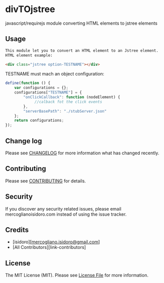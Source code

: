 # divTOjstree
javascript/requirejs module converting HTML elements to jstree elements

## Usage

``` html
This module let you to convert an HTML element to an Jstree element.
HTML element example:

<div class="jstree option-TESTNAME"></div>
```
TESTNAME must mach an object configuration:

``` javascript
define(function () {
    var configurations = {};
    configurations["TESTNAME"] = {
        "onClickCallback": function (nodeElement) {
             //calback fot the click events
        },
        "serverBasePath": "./stubServer.json" 
    };
    return configurations;
});
```


## Change log

Please see [CHANGELOG](CHANGELOG.md) for more information what has changed recently.

## Contributing

Please see [CONTRIBUTING](CONTRIBUTING.md) for details.

## Security

If you discover any security related issues, please email mercoglianoisidoro.com instead of using the issue tracker.

## Credits

- [isidoro][mercogliano.isidoro@gmail.com]
- [All Contributors][link-contributors]

## License

The MIT License (MIT). Please see [License File](LICENSE.md) for more information.



